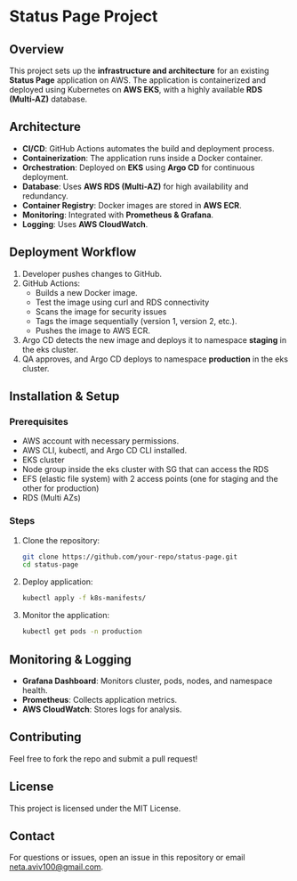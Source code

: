 # Status Page Project

## Overview
This project sets up the **infrastructure and architecture** for an existing **Status Page** application on AWS. The application is containerized and deployed using Kubernetes on **AWS EKS**, with a highly available **RDS (Multi-AZ)** database.

## Architecture
- **CI/CD**: GitHub Actions automates the build and deployment process.
- **Containerization**: The application runs inside a Docker container.
- **Orchestration**: Deployed on **EKS** using **Argo CD** for continuous deployment.
- **Database**: Uses **AWS RDS (Multi-AZ)** for high availability and redundancy.
- **Container Registry**: Docker images are stored in **AWS ECR**.
- **Monitoring**: Integrated with **Prometheus & Grafana**.
- **Logging**: Uses **AWS CloudWatch**.


## Deployment Workflow
1. Developer pushes changes to GitHub.
2. GitHub Actions:
   - Builds a new Docker image.
   - Test the image using curl and RDS connectivity
   - Scans the image for security issues 
   - Tags the image sequentially (version 1, version 2, etc.).
   - Pushes the image to AWS ECR.
3. Argo CD detects the new image and deploys it to namespace **staging** in the eks cluster.
4. QA approves, and Argo CD deploys to namespace **production** in the eks cluster.

## Installation & Setup
### Prerequisites
- AWS account with necessary permissions.
- AWS CLI, kubectl, and Argo CD CLI installed.
- EKS cluster
- Node group inside the eks cluster with SG that can access the RDS
- EFS (elastic file system) with 2 access points (one for staging and the other for production) 
- RDS (Multi AZs)

### Steps
1. Clone the repository:
   ```sh
   git clone https://github.com/your-repo/status-page.git
   cd status-page
   ```
2. Deploy application:
   ```sh
   kubectl apply -f k8s-manifests/
   ```
3. Monitor the application:
   ```sh
   kubectl get pods -n production
   ```

## Monitoring & Logging
- **Grafana Dashboard**: Monitors cluster, pods, nodes, and namespace health.
- **Prometheus**: Collects application metrics.
- **AWS CloudWatch**: Stores logs for analysis.

## Contributing
Feel free to fork the repo and submit a pull request!

## License
This project is licensed under the MIT License.

## Contact
For questions or issues, open an issue in this repository or email [neta.aviv100@gmail.com](mailto:neta.aviv100@gmail.com).

